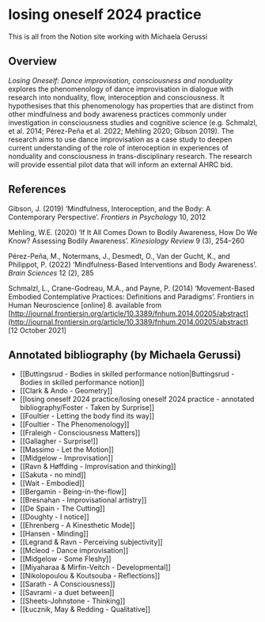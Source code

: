 # losing oneself 2024 practice

This is all from the Notion site working with Michaela Gerussi

## Overview

*Losing Oneself: Dance improvisation, consciousness and nonduality* explores the phenomenology of dance improvisation in dialogue with research into nonduality, flow, interoception and consciousness. It hypothesises that this phenomenology has properties that are distinct from other mindfulness and body awareness practices commonly under investigation in consciousness studies and cognitive science (e.g. Schmalzl, et al. 2014; Pérez-Peña et al. 2022; Mehling 2020; Gibson 2019). The research aims to use dance improvisation as a case study to deepen current understanding of the role of interoception in experiences of nonduality and consciousness in trans-disciplinary research. The research will provide essential pilot data that will inform an external AHRC bid.

## References

Gibson, J. (2019) ‘Mindfulness, Interoception, and the Body: A Contemporary Perspective’. *Frontiers in Psychology* 10, 2012

Mehling, W.E. (2020) ‘If It All Comes Down to Bodily Awareness, How Do We Know? Assessing Bodily Awareness’. *Kinesiology Review* 9 (3), 254–260

Pérez-Peña, M., Notermans, J., Desmedt, O., Van der Gucht, K., and Philippot, P. (2022) ‘Mindfulness-Based Interventions and Body Awareness’. *Brain Sciences* 12 (2), 285

Schmalzl, L., Crane-Godreau, M.A., and Payne, P. (2014) ‘Movement-Based Embodied Contemplative Practices: Definitions and Paradigms’. Frontiers in Human Neuroscience [online] 8. available from [http://journal.frontiersin.org/article/10.3389/fnhum.2014.00205/abstract](http://journal.frontiersin.org/article/10.3389/fnhum.2014.00205/abstract) [12 October 2021]

## Annotated bibliography (by Michaela Gerussi)

- [[Buttingsrud - Bodies in skilled performance notion|Buttingsrud - Bodies in skilled performance notion]]
- [[Clark & Ando - Geometry]]
- [[losing oneself 2024 practice/losing oneself 2024 practice - annotated bibliography/Foster - Taken by Surprise]]
- [[Foultier - Letting the body find its way]]
- [[Foultier - The Phenomenology]]
- [[Fraleigh - Consciousness Matters]]
- [[Gallagher - Surprise!]]
- [[Massimo - Let the Motion]]
- [[Midgelow - Improvisation]]
- [[Ravn & Høffding - Improvisation and thinking]]
- [[Sakuta - no mind]]
- [[Wait - Embodied]]
- [[Bergamin - Being-in-the-flow]]
- [[Bresnahan - Improvisational artistry]]
- [[De Spain - The Cutting]]
- [[Doughty - I notice]]
- [[Ehrenberg - A Kinesthetic Mode]]
- [[Hansen - Minding]]
- [[Legrand & Ravn - Perceiving subjectivity]]
- [[Mcleod - Dance improvisation]]
- [[Midgelow - Some Fleshy]]
- [[Miyaharaa & Mirfin-Veitch - Developmental]]
- [[Nikolopoulou & Koutsouba - Reflections]]
- [[Sarath - A Consciousness]]
- [[Savrami - a duet between]]
- [[Sheets-Johnstone - Thinking]]
- [[Łucznik, May & Redding - Qualitative]]